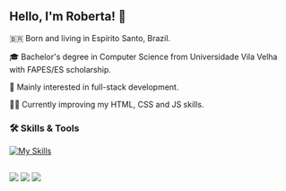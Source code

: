 ## Hello, I'm Roberta! 👋

🇧🇷 Born and living in Espírito Santo, Brazil.

🎓 Bachelor's degree in Computer Science from Universidade Vila Velha with FAPES/ES scholarship.

🌱 Mainly interested in full-stack development.

✍🏼 Currently improving my HTML, CSS and JS skills.


### 🛠️ Skills & Tools
[![My Skills](https://skillicons.dev/icons?i=html,css,js,sass,react,ts,cs,vscode,git,figma)](https://skillicons.dev)

##

<div> 
  <a href = "mailto:bertameyrelles@gmail.com"><img src="https://img.shields.io/badge/-Gmail-%23333?style=for-the-badge&logo=gmail&logoColor=white" target="_blank"></a>
  <a href="https://www.linkedin.com/in/roberta-meyrelles" target="_blank"><img src="https://img.shields.io/badge/-LinkedIn-%230077B5?style=for-the-badge&logo=linkedin&logoColor=white" target="_blank"></a> 
  <a href="https://codepen.io/romeyrelles" target="_blank"><img src="https://img.shields.io/badge/CodePen-black?style=for-the-badge&logo=codepen"></a>
</div>
